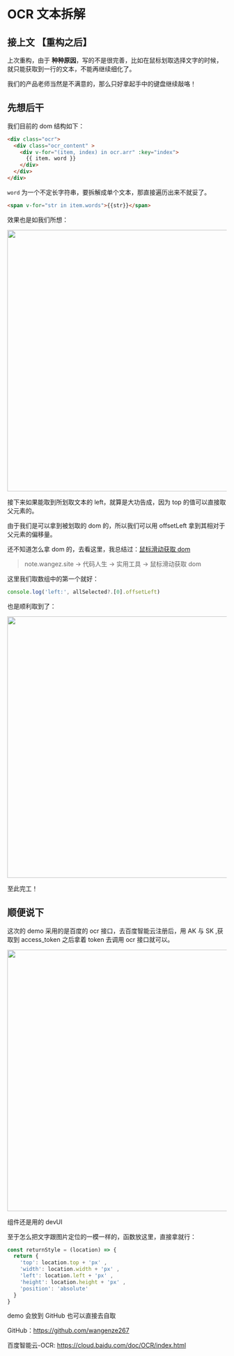 # OCR 文本拆解

## 接上文 【重构之后】

上次重构，由于 **种种原因**，写的不是很完善，比如在鼠标划取选择文字的时候，就只能获取到一行的文本，不能再继续细化了。

我们的产品老师当然是不满意的，那么只好拿起手中的键盘继续敲咯！

## 先想后干

我们目前的 dom 结构如下：

```html
<div class="ocr">
  <div class="ocr_content" >
    <div v-for="(item, index) in ocr.arr" :key="index">
      {{ item. word }}
    </div>
  </div>
</div>
```

`word` 为一个不定长字符串，要拆解成单个文本，那直接遍历出来不就妥了。

```html
<span v-for="str in item.words">{{str}}</span>
```
效果也是如我们所想：

<img src="https://img.wangez.site/img/WechatIMG492.jpg" width="600px">

接下来如果能取到所划取文本的 left，就算是大功告成，因为 top 的值可以直接取父元素的。

由于我们是可以拿到被划取的 dom 的，所以我们可以用 offsetLeft 拿到其相对于父元素的偏移量。

还不知道怎么拿 dom 的，去看这里，我总结过：[鼠标滑动获取 dom](https://note.wangez.site/code_life/%E5%AE%9E%E7%94%A8%E5%B7%A5%E5%85%B7/02.%E9%BC%A0%E6%A0%87%E6%BB%91%E5%8A%A8%E4%BA%A4%E4%BA%92%E8%8E%B7%E5%8F%96%E9%A1%B5%E9%9D%A2Dom.html)

> note.wangez.site -> 代码人生 -> 实用工具 -> 鼠标滑动获取 dom

这里我们取数组中的第一个就好：

```js
console.log('left:', allSelected?.[0].offsetLeft)
```

也是顺利取到了：

<img src="https://img.wangez.site/img/WechatIMG500.jpg" width="600px">

至此完工！

## 顺便说下
这次的 demo 采用的是百度的 ocr 接口，去百度智能云注册后，用 AK 与 SK ,获取到 access_token 之后拿着 token 去调用 ocr 接口就可以。

<img src="https://img.wangez.site/img/WechatIMG3303.jpg" width="600px">

组件还是用的 devUI

至于怎么把文字跟图片定位的一模一样的，函数放这里，直接拿就行：

```js
const returnStyle = (location) => {
  return {
    'top': location.top + 'px' ,
    'width': location.width + 'px' ,
    'left': location.left + 'px' ,
    'height': location.height + 'px' ,
    'position': 'absolute'
  }
}
```
demo 会放到 GitHub 也可以直接去自取

GitHub：https://github.com/wangenze267

百度智能云-OCR: https://cloud.baidu.com/doc/OCR/index.html

